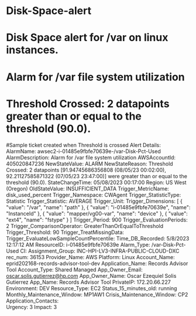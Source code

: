 # Disk-Space-alert
# Disk Space alert for /var on linux instances.
# Alarm for /var file system utilization
# Threshold Crossed: 2 datapoints greater than or equal to the threshold (90.0).

#Sample ticket created when Threshold is crossed
Alert Details: 
AlarmName: awsec2-i-01485e9fbfe70639e-/var-Disk-Pct-Used
AlarmDescription: Alarm for /var file system utilization
AWSAccountId: 405020847236
NewStateValue: ALARM
NewStateReason: Threshold Crossed: 2 datapoints [91.94745686356808 (08/05/23 00:02:00), 92.21127585871322 (07/05/23 23:47:00)] were greater than or equal to the threshold (90.0).
StateChangeTime: 05/08/2023 00:17:00
Region: US West (Oregon)
OldStateValue: INSUFFICIENT_DATA
Trigger_MetricName: disk_used_percent
Trigger_Namespace: CWAgent
Trigger_StatisticType: Statistic
Trigger_Statistic: AVERAGE
Trigger_Unit: 
Trigger_Dimensions: [
  {
    "value": "/var",
    "name": "path"
  },
  {
    "value": "i-01485e9fbfe70639e",
    "name": "InstanceId"
  },
  {
    "value": "mapper/vg00-var",
    "name": "device"
  },
  {
    "value": "ext4",
    "name": "fstype"
  }
]
Trigger_Period: 900
Trigger_EvaluationPeriods: 2
Trigger_ComparisonOperator: GreaterThanOrEqualToThreshold
Trigger_Threshold: 90
Trigger_TreatMissingData: 
Trigger_EvaluateLowSampleCountPercentile: 
Time_DB_Recorded: 5/8/2023 12:17:12 AM
ResourceID: i-01485e9fbfe70639e
Alarm_Type: /var-Disk-Pct-Used
CI: 
Assignment_Group: INC-HPI-LV3-INFRA-PUBLIC-CLOUD-DXC
rec_num: 36153
Provider_Name: AWS
Platform: Linux
Account_Name: eprid202168-records-advisor-tool-dev
Application_Name: Records Advisor Tool
Account_Type: Shared Managed
App_Owner_Email: oscar.solis.gutierrez@hp.com
App_Owner_Name: Oscar Ezequiel Solis Gutierrez
App_Name: Records Advisor Tool
PrivateIP: 172.20.66.227
Environment: DEV
Resource_Type: EC2
Status_15_minutes_old: running
Monthly_Maintenance_Window: MP1AW1
Crisis_Maintenance_Window: CP2
Application_Contacts:  
Urgency: 3
Impact: 3

